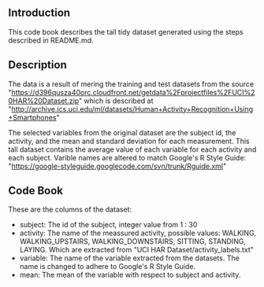 Introduction
------------
This code book describes the tall tidy dataset generated using the steps described in README.md.

Description
-------------------
The data is a result of mering the training and test datasets from the source "https://d396qusza40orc.cloudfront.net/getdata%2Fprojectfiles%2FUCI%20HAR%20Dataset.zip" which is described at "http://archive.ics.uci.edu/ml/datasets/Human+Activity+Recognition+Using+Smartphones"

The selected variables from the original dataset are the subject id, the activity, and the mean and standard deviation for each measurement.
This tall dataset contains the average value of each variable for each activity and each subject. 
Varible names are altered to match Google's R Style Guide: "https://google-styleguide.googlecode.com/svn/trunk/Rguide.xml"

Code Book
---------
These are the columns of the dataset:
- subject: The id of the subject, integer value from 1 : 30
- activity: The name of the meassured activity, possible values: WALKING, WALKING_UPSTAIRS, WALKING_DOWNSTAIRS, SITTING, STANDING, LAYING. Which are extracted from "UCI HAR Dataset/activity_labels.txt"
- variable: The name of the variable extracted from the datasets. The name is changed to adhere to Google's R Style Guide.
- mean: The mean of the variable with respect to subject and activity.
